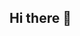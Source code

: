 ## Hi there 👋

<!--
**dustiboots/dustiboots** is a ✨ _special_ ✨ repository because its `README.md` (this file) appears on your GitHub profile.

Here are some ideas to get you started:

- 🔭 I’m currently working on remembering to engage in self-care.
- 🌱 I’m currently learning HTML5, CSS, SEO, Digital Marketing, Social Media Marketing, digital accessibility, and loving boundaried interdependence.
- 👯 let's collaborate and build community!
- 🤔 I’m looking for help with creating our collective future where we all can thrive.
- 💬 Ask me about my Raven.
- 📫 How to reach me: @dusti.boots on IG and TikTok
- 😄 Pronouns: the/them/theirs
- ⚡ Fun fact: i met Dolly Parton, fell into the abbyss of her cleavage and emerged reborn.
-->
